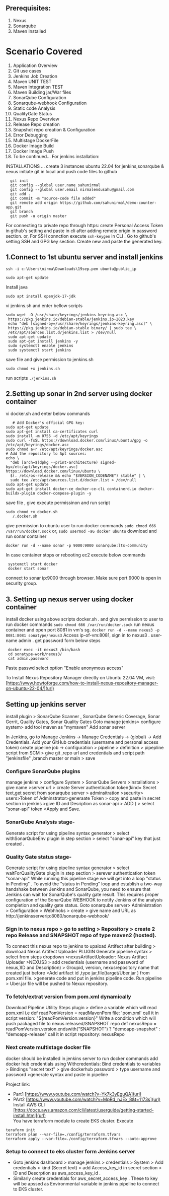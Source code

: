 ## Prerequisites:
1. Nexus 
2. Sonarqube
3. Maven Installed

# Scenario Covered
1. Application Overview
2. Git use cases
3. Jenkins Job Creation 
4. Maven UNIT TEST
5. Maven Integration TEST
6. Maven Building jar/War files
7. SonarQube Configuration
8. Sonarqube-webhook Configuration 
9. Static code Analysis 
10. QualityGate Status  
11. Nexus Repo Overview
12. Release Repo creation 
13. Snapshot repo creation  & Configuration
14. Error Debugging
15. Multistage DockerFile 
16. Docker Image Build
17. Docker Image Push
18. To be continued...
For jenkins installation:

INSTALLATIONS ...
create 3 instances ubuntu 22.04 for jenkins,sonarqube & nexus
initiate git in local and push code files to github
 ```
   git init
   git config --global user.name sahunirmal
   git config --global user.email nirmalendusahu@gmail.com
   git add .
   git commit -m "source-code file added"
   git remote add origin https://github.com/sahunirmal/demo-counter-app.git
   git branch
   git push -u origin master
   ```
For connecting to private repo through https: create Personal Access Token in github's setting and paste in cli after  adding remote origin in password section.
or, For SSH connction execute `ssh-keygen` in CLI . Go to github's setting SSH and GPG key section. Create new and paste the generated key.

## 1.Connect to 1st ubuntu server and install jenkins

  ```
ssh -i c:\Users\nirma\Downloads\19sep.pem ubuntu@public_ip
  ```
  ```
 sudo apt-get update
  ```
Install java 
```
sudo apt install openjdk-17-jdk
```
vi jenkins.sh  and enter  bellow scripts
  ```
sudo wget -O /usr/share/keyrings/jenkins-keyring.asc \
   https://pkg.jenkins.io/debian-stable/jenkins.io-2023.key
   echo "deb [signed-by=/usr/share/keyrings/jenkins-keyring.asc]" \
   https://pkg.jenkins.io/debian-stable binary/ | sudo tee \
   /etc/apt/sources.list.d/jenkins.list > /dev/null
   sudo apt-get update
   sudo apt-get install jenkins -y
   sudo systemctl enable jenkins
   sudo systemctl start jenkins
```
save file and give permission to jenkins.sh
  ```
  sudo chmod +x jenkins.sh
```
run scripts
   `./jenkins.sh`
   
## 2.Setting up sonar  in 2nd server using docker container
   vi docker.sh    and enter below commands
```
   # Add Docker's official GPG key:
sudo apt-get update
sudo apt-get install ca-certificates curl
sudo install -m 0755 -d /etc/apt/keyrings
sudo curl -fsSL https://download.docker.com/linux/ubuntu/gpg -o /etc/apt/keyrings/docker.asc
sudo chmod a+r /etc/apt/keyrings/docker.asc
# Add the repository to Apt sources:
echo \
  "deb [arch=$(dpkg --print-architecture) signed-by=/etc/apt/keyrings/docker.asc] https://download.docker.com/linux/ubuntu \
  $(. /etc/os-release && echo "$VERSION_CODENAME") stable" | \
  sudo tee /etc/apt/sources.list.d/docker.list > /dev/null
sudo apt-get update
sudo apt-get install docker-ce docker-ce-cli containerd.io docker-buildx-plugin docker-compose-plugin -y
```
save file , give execute permissinon and run script
```
sudo chmod +x docker.sh
   /.docker.sh
```
give permission to ubuntu user to run docker commands
   `sudo chmod 666 /var/run/docker.sock`
   or,
   `sudo usermod -aG docker ubuntu`
download and run sonar container 
  ```
docker run -d --name sonar -p 9000:9000 sonarqube:lts-community
  ```
In case container stops or rebooting ec2 execute below commands
```
 systemctl start docker
 docker start sonar
```
connect to sonar ip:9000 through browser. Make sure port 9000 is open in security group.   

## 3. Setting up nexus server using docker container

install docker using above scripts docker.sh . and give permission to user to run docker commands
    ```
    sudo chmod 666 /var/run/docker.sock
    ```
run nexus container and open port 8081 in vm's sg.
    ```
    docker run -d --name nexus3 -p 8081:8081 sonatype/nexus3
    ```
Access ip-of-vm:8081, sign in to nexus3 . user-name admin . get password form below steps
   
   ```
    docker exec -it nexus3 /bin/bash
    cd sonatype-work/nexus3/
    cat admin.password
   ```
Paste passwd select option "Enable anonymous access"

To Install Nexus Repository Manager directly on Ubuntu 22.04 VM, visit:  [https://www.howtoforge.com/how-to-install-nexus-repository-manager-on-ubuntu-22-04/](url)

## Setting up jenkins server

install plugin > SonarQube Scanner , SonarQube Generic Coverage, Sonar Gerrit, Quality Gates, Sonar Quality Gates
Goto manage jenkins> configure system> add tool maven as "mymaven"
Add sonar server 

In Jenkins, go to Manage Jenkins -> Manage Credentials -> (global) -> Add Credentials.
Add your GitHub credentials (username and personal access token)
create pipeline job -> configuration > pipeline > definition > pipepline script from SCM > give git ,repo url and credentials and script path "jenkinsfile" ,branch master or main > save

### Configure SonarQube  plugins
manage jenkins > configure System > SonarQube Servers >installations > give name >server url > create Server authentication token(kind= Secret text,get secret from sonarqube server > adminsitration >security> users>Token of Adminstrator>generaate Token > copy and paste in secret section in jenkins >give ID and Desription as sonar-api > ADD ) > select "sonar-api" token >Apply and Save.

### SonarQube Analysis stage-
Generate script for using pipeline syntax generator > select withSonarQubeEnv plugin in step section > select "sonar-api" key that just created .

### Quality Gate status stage-
Generate script for using pipeline syntax generator > select waitForQualityGate  plugin in step section > serever authentication token "sonar-api" 
While running this pipeline stage we will get into a loop "status in Pending" . To avoid the "status in Pending" loop and establish a two-way handshake between Jenkins and SonarQube, you need to ensure that Jenkins can wait for SonarQube's quality gate result. This requires proper configuration of the SonarQube WEBHOOK to notify Jenkins of the analysis completion and quality gate status.
Goto sonarqube server> Administration > Configuration > Webhhoks > create > give name and URL as http://jenkinsserverip:8080/sonarqube-webhook/  

### Sign in to nexus repo > go to setting > Repository > create  2 repo Release and SNAPSHOT repo of type maven2 (hosted).
To connect this nexus repo to jenkins to upaload Artifect after building > download  Nexus Artifect Uploader PLUGIN
Generate pipeline syntax > select from steps dropdown >nexusArtifactUploader: Nexus Artifact Uploader >NEXUS3 > add credentials (username and password of nexus,)ID and Description) > Groupid, version, nexusrepository name that created just before >Add artifact id ,type jar,file(target/Uber.jar ) from pom.xml file. >generate code and put in jenkins pipeline code. Run pipeline > Uber.jar file will be pushed to Nexux repository.

### To fetch/extrat version from pom.xml dynamically 
Download Pipeline Utility Steps plugin > define a variable which will read pom.xml i.e 
def readPomVersion = readMavenPom file: 'pom.xml'    call it in script
version: "${readPomVersion.version}"
Write a condition which will push packaged file to nexus released/SNAPSHOT repo
def nexusRepo = readPomVersion.version.endswith("SNAPSHOT") ? "demoapp-snapshot" : "demoapp-release"      call it in script
repository: nexusRepo

### Next create multistage docker file
docker should be installed in jenkins server to run docker commands
add docker hub credentials using Withcredentials: Bind credentials to variables > Bindings "secret text"  > give dockerhub password > type username and password >generate syntax and paste in pipeline

Project link:
 * Part1 [https://www.youtube.com/watch?v=Yk7k3yEguQA](url) 
 * PArt2 [https://www.youtube.com/watch?v=MpRd_nJEx_8&t=1173s](url) <br>
Install AWS CLI [https://docs.aws.amazon.com/cli/latest/userguide/getting-started-install.html](url) <br>
You have terraform module to create EKS cluster. Execute
```
teraform init
terraform plan --var-file=./config/terraform.tfvars
terraform apply --var-file=./config/terraform.tfvars --auto-approve
```
### Setup to connect to eks cluster form Jenkins server
- Goto jenkins dashboard > manage jenkins > credentials > System > Add credentials > kind (Secret text) > add  Access_key_id in secret section > ID and Descrption as  aws_access_key_id . <br>
- Similarly create credentials for aws_secret_access_key . These to key will be apssed as Environmental variable in jenkins pipeline to connect to EKS cluster.
 









    
    
    


   

   
   
   

